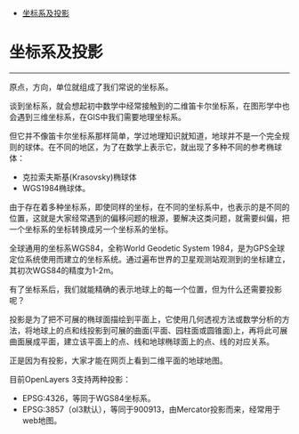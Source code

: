 <!-- TOC depthFrom:1 depthTo:6 withLinks:1 updateOnSave:1 orderedList:0 -->

- [坐标系及投影](#坐标系及投影)

<!-- /TOC -->
# 坐标系及投影

***

原点，方向，单位就组成了我们常说的坐标系。

谈到坐标系，就会想起初中数学中经常接触到的二维笛卡尔坐标系，在图形学中也会遇到三维坐标系，在GIS中我们需要地理坐标系。

但它并不像笛卡尔坐标系那样简单，学过地理知识就知道，地球并不是一个完全规则的球体。在不同的地区，为了在数学上表示它，就出现了多种不同的参考椭球体：
* 克拉索夫斯基(Krasovsky)椭球体
* WGS1984椭球体。

由于存在着多种坐标系，即使同样的坐标，在不同的坐标系中，也表示的是不同的位置，这就是大家经常遇到的偏移问题的根源，要解决这类问题，就需要纠偏，把一个坐标系的坐标转换成另一个坐标系的坐标。

全球通用的坐标系WGS84，全称World Geodetic System 1984，是为GPS全球定位系统使用而建立的坐标系统。通过遍布世界的卫星观测站观测到的坐标建立，其初次WGS84的精度为1-2m。

有了坐标系后，我们就能精确的表示地球上的每一个位置，但为什么还需要投影呢？

投影是为了把不可展的椭球面描绘到平面上，它使用几何透视方法或数学分析的方法，将地球上的点和线投影到可展的曲面(平面、园柱面或圆锥面)上，再将此可展曲面展成平面，建立该平面上的点、线和地球椭球面上的点、线的对应关系。

正是因为有投影，大家才能在网页上看到二维平面的地球地图。

目前OpenLayers 3支持两种投影：

* EPSG:4326，等同于WGS84坐标系。
* EPSG:3857（ol3默认），等同于900913，由Mercator投影而来，经常用于web地图。
